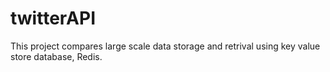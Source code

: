 # twitterAPI

This project compares large scale data storage and retrival using key value store database, Redis.
